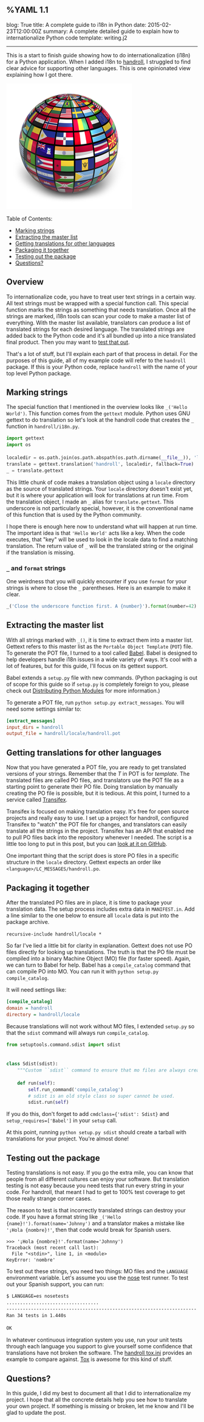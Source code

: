%YAML 1.1
---
blog: True
title: A complete guide to i18n in Python
date: 2015-02-23T12:00:00Z
summary: A complete detailed guide to explain how to internationalize Python code
template: writing.j2

---
This is a start to finish guide showing how to do internationalization (i18n)
for a Python application. When I added i18n to [handroll][hr], I struggled to
find clear advice for supporting other languages. This is one opinionated
view explaining how I got there.

<img class='book' src='translation.png'>

[hr]: http://handroll.github.io/

Table of Contents:

* [Marking strings](#marking)
* [Extracting the master list](#extracting)
* [Getting translations for other languages](#pot2po)
* [Packaging it together](#packaging)
* [Testing out the package](#testing)
* [Questions?](#questions)

## Overview

To internationalize code, you have to treat user text strings in a certain
way. All text strings must be wrapped with a special function call. This
special function marks the strings as something that needs translation.
Once all the strings are marked, i18n tools can scan your code to make
a master list of everything. With the master list available, translators
can produce a list of translated strings for each desired language. The
translated strings are added back to the Python code and it's all
bundled up into a nice translated final product. Then you may want
to [test that out][packaging].

[packaging]: /2013/test-your-packaging.html

That's a lot of stuff, but I'll explain each part of that process in detail.
For the purposes of this guide, all of my example code will refer to the
`handroll` package. If this is your Python code, replace `handroll` with
the name of your top level Python package.

<a id='marking'></a>
## Marking strings

The special function that I mentioned in the overview looks like
`_('Hello World')`. This function comes from the `gettext` module.
Python uses GNU gettext to do translation so let's look at the handroll
code that creates the `_` function in `handroll/i18n.py`.

```python
import gettext
import os

localedir = os.path.join(os.path.abspath(os.path.dirname(__file__)), 'locale')
translate = gettext.translation('handroll', localedir, fallback=True)
_ = translate.gettext
```

This little chunk of code makes a translation object using a `locale`
directory as the source of translated strings. Your `locale` directory
doesn't exist yet, but it is where your application will look for
translations at run time. From the translation object, I made an `_`
alias for `translate.gettext`. This underscore is not particularly
special, however, it is the conventional name of this function that is
used by the Python community.

I hope there is enough here now to understand what will happen at run
time. The important idea is that `'Hello World'` acts like a key.
When the code executes, that "key" will be used to look in the locale
data to find a matching translation. The return value of `_` will
be the translated string or the original if the translation is
missing.

### `_` and `format` strings

One weirdness that you will quickly encounter if you use `format`
for your strings is where to close the `_` parentheses. Here is an
example to make it clear.

```python
_('Close the underscore function first. A {number}').format(number=42)
```

<a id='extracting'></a>
## Extracting the master list

With all strings marked with `_()`, it is time to extract them into
a master list. Gettext refers to this master list as the `Portable
Object Template` (`POT`) file. To generate the POT file, I turned
to a tool called [Babel][babel]. Babel is designed to help
developers handle i18n issues in a wide variety of ways. It's cool
with a lot of features, but for this guide, I'll focus on its
gettext support.

[babel]: http://babel.pocoo.org/

Babel extends a `setup.py` file with new commands. (Python packaging
is out of scope for this guide so if `setup.py` is completely foreign
to you, please check out [Distributing Python Modules][distutils]
for more information.)

[distutils]: https://docs.python.org/2/distutils/introduction.html

To generate a POT file, run `python setup.py extract_messages`. You
will need some settings similar to:

```ini
[extract_messages]
input_dirs = handroll
output_file = handroll/locale/handroll.pot
```

<a id='pot2po'></a>
## Getting translations for other languages

Now that you have generated a POT file, you are ready to get translated
versions of your strings. Remember that the *T* in POT is for *template*.
The translated files are called PO files, and translators use the POT file
as a starting point to generate their PO file. Doing translation by
manually creating the PO file is possible, but it is tedious.
At this point, I turned to a service called [Transifex][transifex].

[transifex]: https://www.transifex.com/

Transifex is focused on making translation easy. It's free for
open source projects and really easy to use. I set up a project
for handroll, configured Transifex to "watch" the POT file for
changes, and translators can easily translate all the strings in
the project. Transifex has an API that enabled me to pull PO files
back into the repository whenever I needed. The script is a little
too long to put in this post, but you can [look at it on GitHub][script].

[script]: https://github.com/handroll/handroll/blob/master/transifex.py

One important thing that the script does is store PO files in a
specific structure in the `locale` directory. Gettext expects an
order like `<language>/LC_MESSAGES/handroll.po`.

<a id='packaging'></a>
## Packaging it together

After the translated PO files are in place, it is time to package
your translation data. The setup process includes extra data in
`MANIFEST.in`. Add a line similar to the one below to ensure all
`locale` data is put into the package archive.

`recursive-include handroll/locale *`

So far I've lied a little bit for clarity in explanation. Gettext
does not use PO files directly for looking up translations. The
truth is that the PO file must be compiled into a binary Machine
Object (MO) file (for faster speed). Again, we can turn to Babel
for help. Babel has a `compile_catalog` command that can compile
PO into MO. You can run it with `python setup.py compile_catalog`.

It will need settings like:

```ini
[compile_catalog]
domain = handroll
directory = handroll/locale
```

Because translations will not work without MO files, I extended
`setup.py` so that the `sdist` command will always run
`compile_catalog`.

```python
from setuptools.command.sdist import sdist


class Sdist(sdist):
    """Custom ``sdist`` command to ensure that mo files are always created."""

    def run(self):
        self.run_command('compile_catalog')
        # sdist is an old style class so super cannot be used.
        sdist.run(self)
```

If you do this, don't forget to add `cmdclass={'sdist': Sdist}` and
`setup_requires=['Babel']` in your `setup` call.

At this point, running `python setup.py sdist` should create a
tarball with translations for your project. You're almost done!

<a id='testing'></a>
## Testing out the package

Testing translations is not easy. If you go the extra mile, you can
know that people from all different cultures can enjoy your software.
But translation testing is not easy because you need tests that run
every string in your code. For handroll, that meant I had to get to
100% test coverage to get those really strange corner cases.

The reason to test is that incorrectly translated strings can destroy
your code. If you have a format string like
`_('Hello {name}!').format(name='Johnny')` and a translator makes a
mistake like `'¡Hola {nombre}!'`, then that code would break for Spanish
users.

```pycon
>>> '¡Hola {nombre}!'.format(name='Johnny')
Traceback (most recent call last):
  File "<stdin>", line 1, in <module>
KeyError: 'nombre'
```

To test out these strings, you need two things: MO files and the
`LANGUAGE` environment variable. Let's assume you use the
[nose][nose] test runner. To test out your Spanish support, you
can run:

[nose]: https://nose.readthedocs.org/en/latest/

```bash
$ LANGUAGE=es nosetests
..................................
----------------------------------------------------------------------
Ran 34 tests in 1.440s

OK
```

In whatever continuous integration system you use, run your unit
tests through each language you support to give yourself some
confidence that translations have not broken the software. The
[handroll tox.ini][toxini] provides an example to compare against.
[Tox][tox] is awesome for this kind of stuff.

[toxini]: https://github.com/handroll/handroll/blob/master/tox.ini
[tox]: https://tox.readthedocs.org/en/latest/

<a id='questions'></a>
## Questions?

In this guide, I did my best to document all that I did to
internationalize my project. I hope that all the concrete details
help you see how to translate your own project. If something is
missing or broken, let me know and I'll be glad to update the post.
